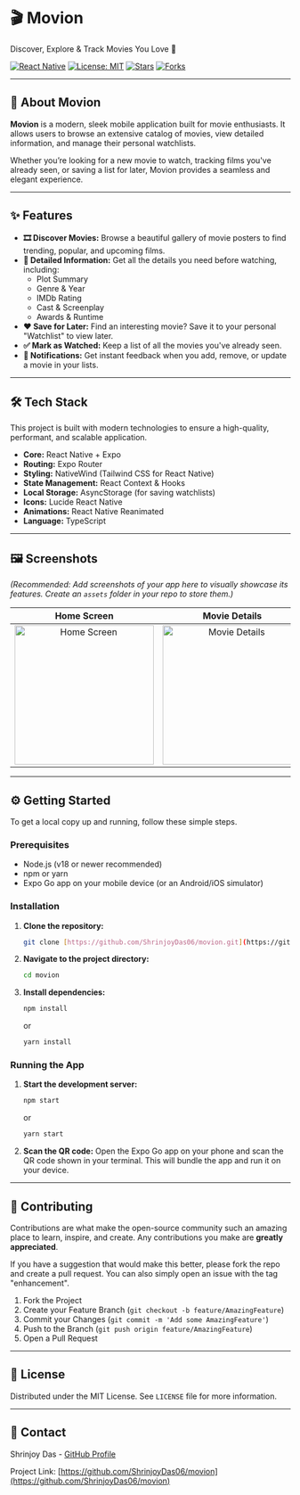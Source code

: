 # 🎬 Movion

Discover, Explore & Track Movies You Love 🍿

[![React Native](https://img.shields.io/badge/React%20Native-Expo-blue?style=for-the-badge&logo=react)](https://reactnative.dev/)
[![License: MIT](https://img.shields.io/badge/License-MIT-green.svg?style=for-the-badge)](https://opensource.org/licenses/MIT)
[![Stars](https://img.shields.io/github/stars/ShrinjoyDas06/movion?color=ffcc00&style=for-the-badge)](https://github.com/ShrinjoyDas06/movion/stargazers)
[![Forks](https://img.shields.io/github/forks/ShrinjoyDas06/movion?color=00bfff&style=for-the-badge)](https://github.com/ShrinjoyDas06/movion/network/members)

---

## 🚀 About Movion

**Movion** is a modern, sleek mobile application built for movie enthusiasts. It allows users to browse an extensive catalog of movies, view detailed information, and manage their personal watchlists.

Whether you’re looking for a new movie to watch, tracking films you've already seen, or saving a list for later, Movion provides a seamless and elegant experience.

---

## ✨ Features

* **🎞️ Discover Movies:** Browse a beautiful gallery of movie posters to find trending, popular, and upcoming films.
* **📖 Detailed Information:** Get all the details you need before watching, including:
    * Plot Summary
    * Genre & Year
    * IMDb Rating
    * Cast & Screenplay
    * Awards & Runtime
* **❤️ Save for Later:** Find an interesting movie? Save it to your personal "Watchlist" to view later.
* **✅ Mark as Watched:** Keep a list of all the movies you've already seen.
* **🔔 Notifications:** Get instant feedback when you add, remove, or update a movie in your lists.

---

## 🛠️ Tech Stack

This project is built with modern technologies to ensure a high-quality, performant, and scalable application.

* **Core:** React Native + Expo
* **Routing:** Expo Router
* **Styling:** NativeWind (Tailwind CSS for React Native)
* **State Management:** React Context & Hooks
* **Local Storage:** AsyncStorage (for saving watchlists)
* **Icons:** Lucide React Native
* **Animations:** React Native Reanimated
* **Language:** TypeScript

---

## 🖼️ Screenshots

*(Recommended: Add screenshots of your app here to visually showcase its features. Create an `assets` folder in your repo to store them.)*

| Home Screen | Movie Details | Saved List |
| :---: | :---: | :---: |
| <img src="" alt="Home Screen" width="250"/> | <img src="" alt="Movie Details" width="250"/> | <img src="" alt="Saved List" width="250"/> |

---

## ⚙️ Getting Started

To get a local copy up and running, follow these simple steps.

### Prerequisites

* Node.js (v18 or newer recommended)
* npm or yarn
* Expo Go app on your mobile device (or an Android/iOS simulator)

### Installation

1.  **Clone the repository:**
    ```sh
    git clone [https://github.com/ShrinjoyDas06/movion.git](https://github.com/ShrinjoyDas06/movion.git)
    ```

2.  **Navigate to the project directory:**
    ```sh
    cd movion
    ```

3.  **Install dependencies:**
    ```sh
    npm install
    ```
    or
    ```sh
    yarn install
    ```

### Running the App

1.  **Start the development server:**
    ```sh
    npm start
    ```
    or
    ```sh
    yarn start
    ```

2.  **Scan the QR code:**
    Open the Expo Go app on your phone and scan the QR code shown in your terminal. This will bundle the app and run it on your device.

---

## 🤝 Contributing

Contributions are what make the open-source community such an amazing place to learn, inspire, and create. Any contributions you make are **greatly appreciated**.

If you have a suggestion that would make this better, please fork the repo and create a pull request. You can also simply open an issue with the tag "enhancement".

1.  Fork the Project
2.  Create your Feature Branch (`git checkout -b feature/AmazingFeature`)
3.  Commit your Changes (`git commit -m 'Add some AmazingFeature'`)
4.  Push to the Branch (`git push origin feature/AmazingFeature`)
5.  Open a Pull Request

---

## 📄 License

Distributed under the MIT License. See `LICENSE` file for more information.

---

## 📧 Contact

Shrinjoy Das - [GitHub Profile](https://github.com/ShrinjoyDas06)

Project Link: [https://github.com/ShrinjoyDas06/movion](https://github.com/ShrinjoyDas06/movion)
